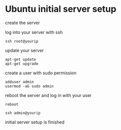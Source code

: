 # Ubuntu initial server setup

create the server

log into your server with ssh

```
ssh root@yourip
```
update your server
```
apt-get update
apt-get upgrade
```
create a user with sudo permission
```
adduser admin
usermod -aG sudo admin
```
reboot the server and log in with your user
```
reboot
```
```
ssh admin@yourip
```
initial server setup is finished